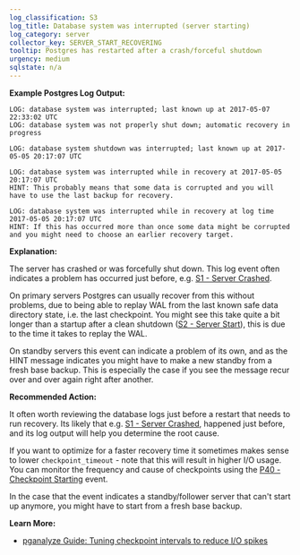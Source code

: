 ```yaml
---
log_classification: S3
log_title: Database system was interrupted (server starting)
log_category: server
collector_key: SERVER_START_RECOVERING
tooltip: Postgres has restarted after a crash/forceful shutdown
urgency: medium
sqlstate: n/a
---
```


**Example Postgres Log Output:**

```
LOG: database system was interrupted; last known up at 2017-05-07 22:33:02 UTC
LOG: database system was not properly shut down; automatic recovery in progress
```

```
LOG: database system shutdown was interrupted; last known up at 2017-05-05 20:17:07 UTC
```

```
LOG: database system was interrupted while in recovery at 2017-05-05 20:17:07 UTC
HINT: This probably means that some data is corrupted and you will have to use the last backup for recovery.
```

```
LOG: database system was interrupted while in recovery at log time 2017-05-05 20:17:07 UTC
HINT: If this has occurred more than once some data might be corrupted and you might need to choose an earlier recovery target.
```

**Explanation:**

The server has crashed or was forcefully shut down. This log event often indicates a problem has occurred just before, e.g. [S1 - Server Crashed](/docs/log-insights/server/S1).

On primary servers Postgres can usually recover from this without problems, due to being able to replay WAL from the last known safe data directory state, i.e. the last checkpoint. You might see this take quite a bit longer than a startup after a clean shutdown ([S2 - Server Start](/docs/log-insights/server/S2)), this is due to the time it takes to replay the WAL.

On standby servers this event can indicate a problem of its own, and as the HINT message indicates you might have to make a new standby from a fresh base backup. This is especially the case if you see the message recur over and over again right after another.

**Recommended Action:**

It often worth reviewing the database logs just before a restart that needs to run recovery. Its likely that e.g. [S1 - Server Crashed](/docs/log-insights/server/S1), happened just before, and its log output will help you determine the root cause.

If you want to optimize for a faster recovery time it sometimes makes sense to lower `checkpoint_timeout` - note that this will result in higher I/O usage. You can monitor the frequency and cause of checkpoints using the [P40 - Checkpoint Starting](/docs/log-insights/checkpoints/P40) event.

In the case that the event indicates a standby/follower server that can't start up anymore, you might have to start from a fresh base backup.

**Learn More:**

* [pganalyze Guide: Tuning checkpoint intervals to reduce I/O spikes](/docs/guides/tuning-checkpoint-intervals)
